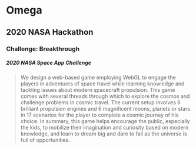 # Omega
## 2020 NASA Hackathon
### Challenge: Breakthrough
##### 2020 NASA Space App Challenge

>We design a web-based game employing WebGL to engage the players in adventures of space travel while learning knowledge and tackling issues about modern spacecraft propulsion. This game comes with several threads through which to explore the cosmos and challenge problems in cosmic travel. The current setup involves 6 brilliant propulsion engines and 6 magnificent moons, planets or stars in 17 scenarios for the player to complete a cosmic journey of his choice. In summary, this game helps encourage the public, especially the kids, to mobilize their imagination and curiosity based on modern knowledge, and learn to dream big and dare to fail as the universe is full of opportunities.
